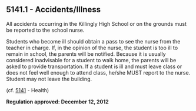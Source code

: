 ## 5141.1 - Accidents/Illness

All accidents occurring in the Killingly High School or on the grounds must be reported to the school nurse.

Students who become ill should obtain a pass to see the nurse from the teacher in charge. If, in the opinion of the nurse, the student is too ill to remain in school, the parents will be notified. Because it is usually considered inadvisable for a student to walk home, the parents will be asked to provide transportation. If a student is ill and must leave class or does not feel well enough to attend class, he/she MUST report to the nurse. Student may not leave the building.

(cf. [5141](5141.md) - Health)

**Regulation approved:  December 12, 2012**

